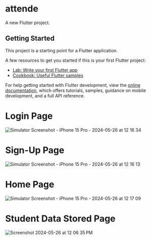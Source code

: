 # attende

A new Flutter project.

## Getting Started

This project is a starting point for a Flutter application.

A few resources to get you started if this is your first Flutter project:

- [Lab: Write your first Flutter app](https://docs.flutter.dev/get-started/codelab)
- [Cookbook: Useful Flutter samples](https://docs.flutter.dev/cookbook)

For help getting started with Flutter development, view the
[online documentation](https://docs.flutter.dev/), which offers tutorials,
samples, guidance on mobile development, and a full API reference.

# Login Page

![Simulator Screenshot - iPhone 15 Pro - 2024-05-26 at 12 16 34](https://github.com/ankit071105/Attende/assets/139707943/7e0b7e00-adf6-4676-b5d5-71e7ad79ed23)


# Sign-Up Page

![Simulator Screenshot - iPhone 15 Pro - 2024-05-26 at 12 16 13](https://github.com/ankit071105/Attende/assets/139707943/2e30435a-eb2e-48bb-a4c3-04fe58f321b3)

# Home Page 

![Simulator Screenshot - iPhone 15 Pro - 2024-05-26 at 12 17 09](https://github.com/ankit071105/Attende/assets/139707943/c8642cba-123b-4e15-a987-2543dc220229)

# Student Data Stored Page 

![Screenshot 2024-05-26 at 12 06 35 PM](https://github.com/ankit071105/Attende/assets/139707943/f385f317-da40-4850-a910-eee7c25aa807)
